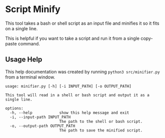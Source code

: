 # Script Minify

This tool takes a bash or shell script as an input file and minifies it so it fits on a single line.

This is helpful if you want to take a script and run it from a single copy-paste command.

## Usage Help
This help documentation was created by running `python3 src/minifier.py` from a terminal window.

```
usage: minifier.py [-h] [-i INPUT_PATH] [-o OUTPUT_PATH]

This tool will read in a shell or bash script and output it as a single line.

options:
  -h, --help            show this help message and exit
  -i, --input-path INPUT_PATH
                        The path to the shell or bash script.
  -o, --output-path OUTPUT_PATH
                        The path to save the minified script.
```
